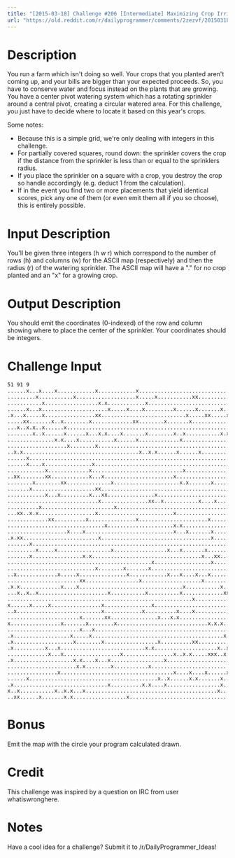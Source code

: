 ```yaml
---
title: "[2015-03-18] Challenge #206 [Intermediate] Maximizing Crop Irrigation"
url: "https://old.reddit.com/r/dailyprogrammer/comments/2zezvf/20150318_challenge_206_intermediate_maximizing/"
---
```


# Description

You run a farm which isn't doing so well. Your crops that you planted aren't coming up, and your bills are bigger than your expected proceeds. So, you have to conserve water and focus instead on the plants that are growing. You have a center pivot watering system which has a rotating sprinkler around a central pivot, creating a circular watered area. For this challenge, you just have to decide where to locate it based on this year's crops. 

Some notes:

* Because this is a simple grid, we're only dealing with integers in this challenge. 
* For partially covered squares, round down: the sprinkler covers the crop if the distance from the sprinkler is less than or equal to the sprinklers radius. 
* If you place the sprinkler on a square with a crop, you destroy the crop so handle accordingly (e.g. deduct 1 from the calculation). 
* If in the event you find two or more placements that yield identical scores, pick any one of them (or even emit them all if you so choose), this is entirely possible. 

# Input Description

You'll be given three integers (h w r) which correspond to the number of rows (h) and columns (w) for the ASCII map (respectively) and then the radius (r) of the watering sprinkler. The ASCII map will have a "." for no crop planted and an "x" for a growing crop.

# Output Description

You should emit the coordinates (0-indexed) of the row and column showing where to place the center of the sprinkler. Your coordinates should be integers. 

# Challenge Input

    51 91 9
    ......x...x....x............x............x.................................x...............
    .........x...........x...................x.....x...........xx.............x................
    ...........x.................x.x............x..........................x................x..
    ......x...x.....................x.....x....x.........x......x.......x...x..................
    .x...x.....x................xx...........................x.....xx.....x............x.......
    .....xx.......x..x........x.............xx........x.......x.....................x.......x..
    ...x..x.x..x......x..............................................................x...x.....
    ........x..x......x......x...x.x....x.......x........x..x...........x.x...x..........xx....
    ...............x.x....x...........x......x.............x..........................x........
    ...................x........x..............................................................
    ..x.x.....................................x..x.x......x......x.............................
    ......x.............................................................................x..x...
    ......x....x...............x...............................................................
    ............x.............x.............................x...............x................x.
    ..xx........xx............x...x......................x.....................................
    ........x........xx..............x.....................x.x.......x........................x
    .......x....................xx.............................................................
    ............x...x.........x...xx...............x...........................................
    .............................x...............xx..x...........x....x........x...x.......x.x.
    ..........x.......................x.....................................x..................
    ...xx..x.x..................x........................x.....................x..x.......x....
    .............xx..........x...............x......................x.........x.........x....x.
    ...............................x.....................x.x...................................
    ...................x....x............................x...x.......x.............x....x.x....
    .x.xx........................x...................................x.....x.......xx..........
    .......x...................................................................................
    .........x.....x.................x.................x...x.......x..................x........
    .......x................x.x...................................x...xx....x.....x...x........
    ..............................................x..................x.........................
    ............................x........x.......x............................................x
    ..x.............x.....x...............x............x...x....x...x..........................
    .......................xx.................x...................x...................x.......x
    .x.x.............x....x.................................x...........x..x..........x.....x..
    ...x..x..x......................x...........x..........x.............xxx....x..........x...
    ...........................................................x...............................
    x......x.....x................x...............x....................................x.......
    ..x...........................x............x..........x....x..............................x
    .......................x.......xx...............x...x.x.................x..x............x..
    x................x.......x........x.............................x.x.x...................x.x
    .......................x...x.......................................................x.......
    .x..................x.....x..........................................x...........x.........
    .x...................x........x.................x..........xx..................x..x........
    .x..........x...x...........................x.x....................x..x.......x............
    .............x...x..................x................x..x.x.....xxx..x...xx..x.............
    .x...................x.x....x...x.................x.............................x.....x....
    ......................x.x........x...........x...................................x......x..
    ................x....................................x....x....x......x..............x..x..
    ......x.........................................x..x......x.x.......x......................
    .x..............................x..........x.x....x.................x......................
    x..x...........x..x.x...x..........................................x..............xx.......
    ..xx......x.......x.x.................x......................................x.............

# Bonus

Emit the map with the circle your program calculated drawn. 

# Credit

This challenge was inspired by a question on IRC from user whatiswronghere. 

# Notes 

Have a cool idea for a challenge? Submit it to /r/DailyProgrammer_Ideas!
